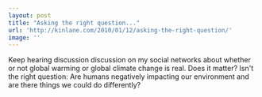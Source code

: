 ```yaml
---
layout: post
title: "Asking the right question..."
url: 'http://kinlane.com/2010/01/12/asking-the-right-question/'
image: ''
---
```


Keep hearing discussion discussion on my social networks about whether or not global warming or global climate change is real. Does it matter? Isn't the right question: Are humans negatively impacting our environment and are there things we could do differently?